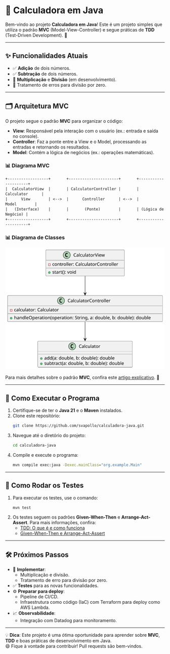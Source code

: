 # 🧮 Calculadora em Java

Bem-vindo ao projeto **Calculadora em Java**! Este é um projeto simples que utiliza o padrão **MVC** (Model-View-Controller) e segue práticas de **TDD** (Test-Driven Development). 🚀

---

## ✨ Funcionalidades Atuais

- ✅ **Adição** de dois números.
- ✅ **Subtração** de dois números.
- 🚧 **Multiplicação** e **Divisão** (em desenvolvimento).
- 🚧 Tratamento de erros para divisão por zero.

---

## 🗂️ Arquitetura MVC

O projeto segue o padrão **MVC** para organizar o código:

- **View**: Responsável pela interação com o usuário (ex.: entrada e saída no console).
- **Controller**: Faz a ponte entre a View e o Model, processando as entradas e retornando os resultados.
- **Model**: Contém a lógica de negócios (ex.: operações matemáticas).

### 📊 Diagrama MVC

```plaintext
+------------------+       +----------------------+       +---------------------+
|  CalculatorView  |       | CalculatorController |       |     Calculator      |
|      View        | <-->  |      Controller      | <-->  |        Model        |
|   (Interface)    |       |       (Ponte)        |       | (Lógica de Negócio) |
+------------------+       +----------------------+       +---------------------+
```

### 📊 Diagrama de Classes

![Diagrama de Classes](assets/diagrama-classes.svg)


Para mais detalhes sobre o padrão **MVC**, confira este <a href="https://medium.com/@robson.trasel/desvendando-o-padr%C3%A3o-mvc-em-java-um-guia-did%C3%A1tico-com-exemplos-ca1ba487f5fb" target="_blank">artigo explicativo</a>. 📖


---

## 🚀 Como Executar o Programa

1. Certifique-se de ter o **Java 21** e o **Maven** instalados.
2. Clone este repositório:
   ```bash
   git clone https://github.com/svapollo/calculadora-java.git
   ```
3. Navegue até o diretório do projeto:
   ```bash
   cd calculadora-java
   ```
4. Compile e execute o programa:
   ```bash
   mvn compile exec:java -Dexec.mainClass="org.example.Main"
   ```

---

## 🧪 Como Rodar os Testes

1. Para executar os testes,  use o comando:
   ```bash
   mvn test
   ```
2. Os testes seguem os padrões **Given-When-Then** e **Arrange-Act-Assert**. Para mais informações, confira:  
   - <a href="https://www.youtube.com/watch?v=o_C_qxhPws4" target="_blank">TDD: O que é e como funciona</a>  
   - <a href="https://medium.com/@matheus.saraujo/testes-give-when-then-3bf3fef55f5e" target="_blank">Given-When-Then e Arrange-Act-Assert</a>

---

## 🛠️ Próximos Passos

- 🔄 **Implementar**:
    - Multiplicação e divisão.
    - Tratamento de erro para divisão por zero.
- ✅ **Testes** para as novas funcionalidades.
- ⚙️ **Preparar para deploy**:
    - Pipeline de CI/CD.
    - Infraestrutura como código (IaC) com Terraform para deploy como AWS Lambda.
- 📈 **Observabilidade**:
    - Integração com Datadog para monitoramento.

---

💡 **Dica**: Este projeto é uma ótima oportunidade para aprender sobre **MVC**, **TDD** e boas práticas de desenvolvimento em Java.  
😄   Fique à vontade para contribuir! Pull requests são bem-vindos. 